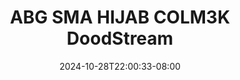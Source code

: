 --- 
title: "ABG SMA HIJAB COLM3K  DoodStream"
description: "streaming bokep ABG SMA HIJAB COLM3K  DoodStream yandex durasi panjang baru"
date: 2024-10-28T22:00:33-08:00
file_code: "rno0hx7gib1d"
draft: false
cover: "ygru5dqkf5zcpimx.jpg"
tags: ["ABG", "SMA", "HIJAB", "DoodStream", "bokep-indo", "bokep-viral", "bokep-ig"]
length: 109
fld_id: "1483871"
foldername: "ABG SMA dan HIJAB"
categories: ["ABG SMA dan HIJAB"]
views: 0
---